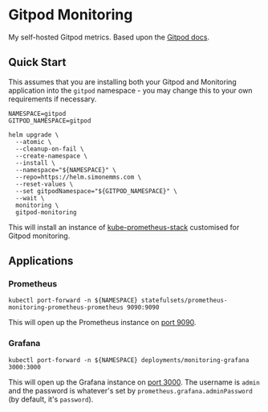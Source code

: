 # Gitpod Monitoring

My self-hosted Gitpod metrics. Based upon the [Gitpod docs](https://www.gitpod.io/docs/self-hosted/latest/monitoring).

## Quick Start

This assumes that you are installing both your Gitpod and Monitoring application into the `gitpod` namespace - you may change this to your own requirements if necessary.

```shell
NAMESPACE=gitpod
GITPOD_NAMESPACE=gitpod

helm upgrade \
  --atomic \
  --cleanup-on-fail \
  --create-namespace \
  --install \
  --namespace="${NAMESPACE}" \
  --repo=https://helm.simonemms.com \
  --reset-values \
  --set gitpodNamespace="${GITPOD_NAMESPACE}" \
  --wait \
  monitoring \
  gitpod-monitoring
```

This will install an instance of [kube-prometheus-stack](https://github.com/prometheus-community/helm-charts/tree/main/charts/kube-prometheus-stack) customised for Gitpod monitoring.

## Applications

### Prometheus

```shell
kubectl port-forward -n ${NAMESPACE} statefulsets/prometheus-monitoring-prometheus-prometheus 9090:9090
```

This will open up the Prometheus instance on [port 9090](http://localhost:9090).

### Grafana

```shell
kubectl port-forward -n ${NAMESPACE} deployments/monitoring-grafana 3000:3000
```

This will open up the Grafana instance on [port 3000](http://localhost:3000). The username is `admin` and the password is whatever's set by `prometheus.grafana.adminPassword` (by default, it's `password`).
